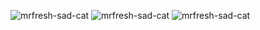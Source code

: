 ![mrfresh-sad-cat](https://github.com/SeuperHakkerJa/SeuperHakkerJa/assets/35388161/399e5f6e-5db6-4f3a-a94e-9794abbdd797)
![mrfresh-sad-cat](https://github.com/SeuperHakkerJa/SeuperHakkerJa/assets/35388161/399e5f6e-5db6-4f3a-a94e-9794abbdd797)
![mrfresh-sad-cat](https://github.com/SeuperHakkerJa/SeuperHakkerJa/assets/35388161/399e5f6e-5db6-4f3a-a94e-9794abbdd797)
